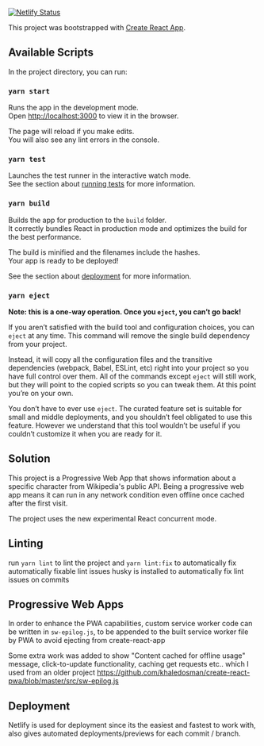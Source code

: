 [![Netlify Status](https://api.netlify.com/api/v1/badges/473456ff-6488-427b-b098-2895643268f8/deploy-status)](https://app.netlify.com/sites/my-wikipedia-app/deploys)

This project was bootstrapped with [Create React App](https://github.com/facebook/create-react-app).

## Available Scripts

In the project directory, you can run:

### `yarn start`

Runs the app in the development mode.<br />
Open [http://localhost:3000](http://localhost:3000) to view it in the browser.

The page will reload if you make edits.<br />
You will also see any lint errors in the console.

### `yarn test`

Launches the test runner in the interactive watch mode.<br />
See the section about [running tests](https://facebook.github.io/create-react-app/docs/running-tests) for more information.

### `yarn build`

Builds the app for production to the `build` folder.<br />
It correctly bundles React in production mode and optimizes the build for the best performance.

The build is minified and the filenames include the hashes.<br />
Your app is ready to be deployed!

See the section about [deployment](https://facebook.github.io/create-react-app/docs/deployment) for more information.

### `yarn eject`

**Note: this is a one-way operation. Once you `eject`, you can’t go back!**

If you aren’t satisfied with the build tool and configuration choices, you can `eject` at any time. This command will remove the single build dependency from your project.

Instead, it will copy all the configuration files and the transitive dependencies (webpack, Babel, ESLint, etc) right into your project so you have full control over them. All of the commands except `eject` will still work, but they will point to the copied scripts so you can tweak them. At this point you’re on your own.

You don’t have to ever use `eject`. The curated feature set is suitable for small and middle deployments, and you shouldn’t feel obligated to use this feature. However we understand that this tool wouldn’t be useful if you couldn’t customize it when you are ready for it.

## Solution
This project is a Progressive Web App that shows information about a specific character from Wikipedia's public API. Being a progressive web app means it can run in any network condition even offline once cached after the first visit.

The project uses the new experimental React concurrent mode.

## Linting
run `yarn lint` to lint the project and `yarn lint:fix` to automatically fix automatically fixable lint issues
husky is installed to automatically fix lint issues on commits

## Progressive Web Apps
In order to enhance the PWA capabilities, custom service worker code can be written in `sw-epilog.js`, to be appended to the built service worker file by PWA to avoid ejecting from create-react-app

Some extra work was added to show "Content cached for offline usage" message, click-to-update functionality, caching get requests etc.. which I used from an older project https://github.com/khaledosman/create-react-pwa/blob/master/src/sw-epilog.js

## Deployment
Netlify is used for deployment since its the easiest and fastest to work with, also gives automated deployments/previews for each commit / branch.

